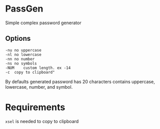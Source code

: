 # PassGen
Simple complex password generator

## Options
````
-nu	no uppercase  
-nl	no lowercase  
-nn	no number  
-ns	no symbols  
-NUM	custom length. ex -14  
-c	copy to clipboard"  
````

By defaults generated password has 20 characters contains uppercase, lowercase, number, and symbol.

# Requirements
```xsel``` is needed to copy to clipboard
